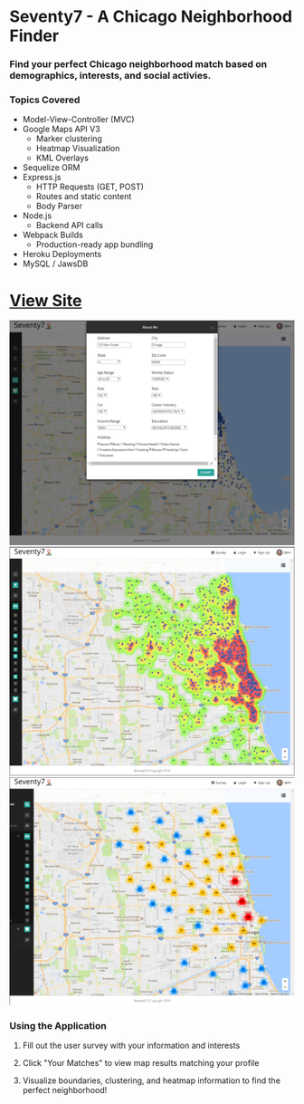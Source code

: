 # Seventy7 - A Chicago Neighborhood Finder
### Find your perfect Chicago neighborhood match based on demographics, interests, and social activies.

### Topics Covered
* Model-View-Controller (MVC)
* Google Maps API V3
    * Marker clustering
    * Heatmap Visualization
    * KML Overlays
* Sequelize ORM
* Express.js
    * HTTP Requests (GET, POST)
    * Routes and static content
    * Body Parser
* Node.js
    * Backend API calls
* Webpack Builds
    * Production-ready app bundling
* Heroku Deployments
* MySQL / JawsDB

# [View Site](https://seventy7.herokuapp.com/ "Seventy7")


![Seventy7 Survey](samples/survey.png?raw=true "Seventy7 Survey")
![Seventy7 Heatmap](samples/screenshot.png?raw=true "Seventy7 Heatmap")
![Seventy7 Markers](samples/screenshot2.png?raw=true "Seventy7 Markers")


### Using the Application
1. Fill out the user survey with your information and interests

2. Click "Your Matches" to view map results matching your profile

3. Visualize boundaries, clustering, and heatmap information to find the perfect neighborhood!
    

   
